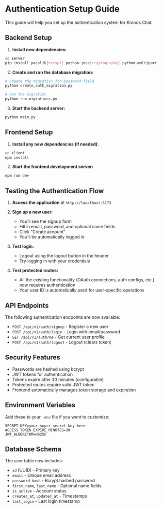 # Authentication Setup Guide

This guide will help you set up the authentication system for Kronos Chat.

## Backend Setup

1. **Install new dependencies:**
```bash
cd server
pip install passlib[bcrypt] python-jose[cryptography] python-multipart
```

2. **Create and run the database migration:**
```bash
# Create the migration for password field
python create_auth_migration.py

# Run the migration
python run_migrations.py
```

3. **Start the backend server:**
```bash
python main.py
```

## Frontend Setup

1. **Install any new dependencies (if needed):**
```bash
cd client
npm install
```

2. **Start the frontend development server:**
```bash
npm run dev
```

## Testing the Authentication Flow

1. **Access the application** at `http://localhost:5173`

2. **Sign up a new user:**
   - You'll see the signup form
   - Fill in email, password, and optional name fields
   - Click "Create account"
   - You'll be automatically logged in

3. **Test login:**
   - Logout using the logout button in the header
   - Try logging in with your credentials

4. **Test protected routes:**
   - All the existing functionality (OAuth connections, auth configs, etc.) now requires authentication
   - Your user ID is automatically used for user-specific operations

## API Endpoints

The following authentication endpoints are now available:

- `POST /api/v1/auth/signup` - Register a new user
- `POST /api/v1/auth/login` - Login with email/password
- `GET /api/v1/auth/me` - Get current user profile
- `POST /api/v1/auth/logout` - Logout (clears token)

## Security Features

- Passwords are hashed using bcrypt
- JWT tokens for authentication
- Tokens expire after 30 minutes (configurable)
- Protected routes require valid JWT token
- Frontend automatically manages token storage and expiration

## Environment Variables

Add these to your `.env` file if you want to customize:

```env
SECRET_KEY=your-super-secret-key-here
ACCESS_TOKEN_EXPIRE_MINUTES=30
JWT_ALGORITHM=HS256
```

## Database Schema

The user table now includes:
- `id` (UUID) - Primary key
- `email` - Unique email address
- `password_hash` - Bcrypt hashed password
- `first_name`, `last_name` - Optional name fields
- `is_active` - Account status
- `created_at`, `updated_at` - Timestamps
- `last_login` - Last login timestamp
